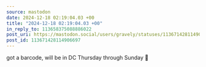 ```yaml
---
source: mastodon
date: 2024-12-18 02:19:04.03 +00
title: "2024-12-18 02:19:04.03 +00"
in_reply_to: 113658375088886022
post_uri: https://mastodon.social/users/gravely/statuses/113671428114906697
post_id: 113671428114906697
---
```

got a barcode, will be in DC Thursday through Sunday 🤗


